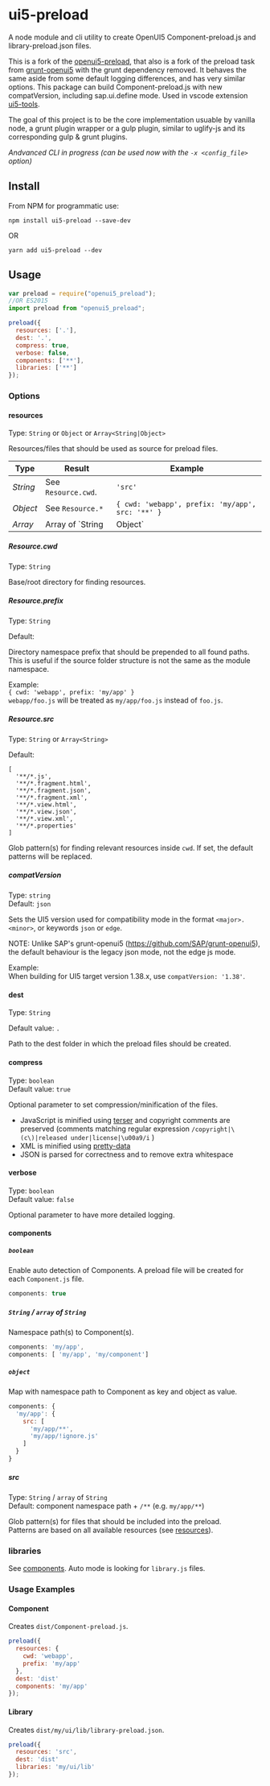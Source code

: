 # ui5-preload

A node module and cli utility to create OpenUI5 Component-preload.js and library-preload.json files.

This is a fork of the [openui5-preload](https://github.com/r-murphy/openui5-preload), that also is a fork of the preload task from [grunt-openui5](https://github.com/sap/grunt-openui5/) with the grunt dependency removed. It behaves the same aside from some default logging differences, and has very similar options.
This package can build Component-preload.js with new compatVersion, including sap.ui.define mode.
Used in vscode extension [ui5-tools](https://github.com/CarlosOrozco88/ui5-tools).

The goal of this project is to be the core implementation usuable by vanilla node, a grunt plugin wrapper or a gulp plugin, similar to uglify-js and its corresponding gulp & grunt plugins.

*Andvanced CLI in progress (can be used now with the `-x <config_file>` option)*

## Install

From NPM for programmatic use:

    npm install ui5-preload --save-dev

OR

	yarn add ui5-preload --dev

## Usage

```javascript
var preload = require("openui5_preload");
//OR ES2015
import preload from "openui5_preload";

preload({
  resources: ['.'],
  dest: '.',
  compress: true,
  verbose: false,
  components: ['**'],
  libraries: ['**']
});
```

### Options

#### resources
Type: `String` or `Object` or `Array<String|Object>`

Resources/files that should be used as source for preload files.

Type     | Result                   | Example
-------- | ------------------------ | -------
*String* | See `Resource.cwd`.      | `'src'`
*Object* | See `Resource.*`          | `{ cwd: 'webapp', prefix: 'my/app', src: '**' }`
*Array*  | Array of `String|Object` | `[ 'src', { cwd: 'webapp', prefix: 'my/app' } ]`

##### Resource.cwd

Type: `String`

Base/root directory for finding resources.

##### Resource.prefix

Type: `String`  

Default: ` `

Directory namespace prefix that should be prepended to all found paths. This is useful if the source folder structure is not the same as the module namespace.

Example:  
`{ cwd: 'webapp', prefix: 'my/app' }`  
`webapp/foo.js` will be treated as `my/app/foo.js` instead of `foo.js`.

##### Resource.src

Type: `String` or `Array<String>`

Default:
```
[
  '**/*.js',
  '**/*.fragment.html',
  '**/*.fragment.json',
  '**/*.fragment.xml',
  '**/*.view.html',
  '**/*.view.json',
  '**/*.view.xml',
  '**/*.properties'
]
```

Glob pattern(s) for finding relevant resources inside `cwd`. If set, the default patterns will be replaced.

##### compatVersion

Type: `string`  
Default: `json`

Sets the UI5 version used for compatibility mode in the format `<major>.<minor>`, or keywords `json` or `edge`.

NOTE: Unlike SAP's grunt-openui5 (https://github.com/SAP/grunt-openui5), the default behaviour is the legacy json mode, not the edge js mode.

Example:  
When building for UI5 target version 1.38.x, use `compatVersion: '1.38'`.

#### dest

Type: `String`

Default value: `.`

Path to the dest folder in which the preload files should be created.



#### compress
Type: `boolean`  
Default value: `true`

Optional parameter to set compression/minification of the files.
- JavaScript is minified using [terser](https://github.com/terser/terser) and copyright comments are preserved (comments matching regular expression `/copyright|\(c\)|released under|license|\u00a9/i` )
- XML is minified using [pretty-data](https://github.com/vkiryukhin/pretty-data)
- JSON is parsed for correctness and to remove extra whitespace

#### verbose
Type: `boolean`  
Default value: `false`

Optional parameter to have more detailed logging.

#### components

##### `boolean`

Enable auto detection of Components. A preload file will be created for each `Component.js` file.

```js
components: true
```

##### `String` / `array` of `String`

Namespace path(s) to Component(s).

```js
components: 'my/app',
components: [ 'my/app', 'my/component']
```

##### `object`

Map with namespace path to Component as key and object as value.

```js
components: {
  'my/app': {
    src: [
      'my/app/**',
      'my/app/!ignore.js'
    ]
  }
}
```

##### src
Type: `String` / `array` of `String`  
Default: component namespace path + `/**` (e.g. `my/app/**`)

Glob pattern(s) for files that should be included into the preload.  
Patterns are based on all available resources (see [resources](#resources)).

### libraries

See [components](#components). Auto mode is looking for `library.js` files.

### Usage Examples

#### Component

Creates `dist/Component-preload.js`.

```js
preload({
  resources: {
    cwd: 'webapp',
    prefix: 'my/app'
  },
  dest: 'dist'
  components: 'my/app'
});
```

#### Library

Creates `dist/my/ui/lib/library-preload.json`.

```js
preload({
  resources: 'src',
  dest: 'dist'
  libraries: 'my/ui/lib'
});
```

